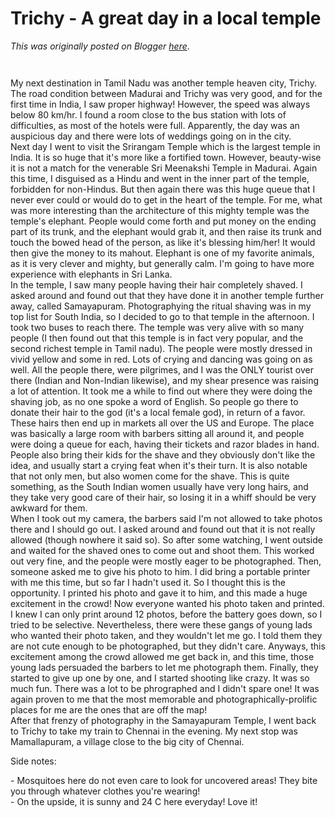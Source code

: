 # Trichy - A great day in a local temple

*This was originally posted on Blogger [here](https://photopensieve.blogspot.com/2012/02/trichy-great-day-in-local-temple.html)*.

<p class="mobile-photo"><a href="https://blogger.googleusercontent.com/img/b/R29vZ2xl/AVvXsEggTY8Mkyf-W2c0joE-DcxJXlOjeo4ufhehNooZkJMWFCbABjzOMlgwns2T78Y2Gn6qDvCTbcElUJlKTmDMxOXri3oobKelBFLl4qwN8OjOntQBTF_m5vsJdy_tK90HnKeg01IsbyaHCvQi/s1600/photo+1-775837.JPG"><img alt="" border="0" id="BLOGGER_PHOTO_ID_5705705467409571634" src="https://blogger.googleusercontent.com/img/b/R29vZ2xl/AVvXsEggTY8Mkyf-W2c0joE-DcxJXlOjeo4ufhehNooZkJMWFCbABjzOMlgwns2T78Y2Gn6qDvCTbcElUJlKTmDMxOXri3oobKelBFLl4qwN8OjOntQBTF_m5vsJdy_tK90HnKeg01IsbyaHCvQi/s320/photo+1-775837.JPG" /></a></p><p class="mobile-photo"><a href="https://blogger.googleusercontent.com/img/b/R29vZ2xl/AVvXsEgMqkO409ur-MZAc6_Q8kboy9HfNBQI73ggB1NBFG9RNzoXdmg-3IHFPMtzaHPkTjvSOc7PkXmYttUeryA7yAKxtf4UfyiwO70x140hwzgep5xE3TTVtv-6Fk1QwgCPZKc8QhsmfOvjgjI5/s1600/photo+2-776677.JPG"><img alt="" border="0" id="BLOGGER_PHOTO_ID_5705705466861723026" src="https://blogger.googleusercontent.com/img/b/R29vZ2xl/AVvXsEgMqkO409ur-MZAc6_Q8kboy9HfNBQI73ggB1NBFG9RNzoXdmg-3IHFPMtzaHPkTjvSOc7PkXmYttUeryA7yAKxtf4UfyiwO70x140hwzgep5xE3TTVtv-6Fk1QwgCPZKc8QhsmfOvjgjI5/s320/photo+2-776677.JPG" /></a></p>My next destination in Tamil Nadu was another temple heaven city, Trichy. The road condition between Madurai and Trichy was very good, and for the first time in India, I saw proper highway! However, the speed was always below 80 km/hr. I found a room close to the bus station with lots of difficulties, as most of the hotels were full. Apparently, the day was an auspicious day and there were lots of weddings going on in the city.<br />Next day I went to visit the Srirangam Temple which is the largest temple in India. It is so huge that it's more like a fortified town. However, beauty-wise it is not a match for the venerable Sri Meenakshi Temple in Madurai. Again this time, I disguised as a Hindu and went in the inner part of the temple, forbidden for non-Hindus. But then again there was this huge queue that I never ever could or would do to get in the heart of the temple. For me, what was more interesting than the architecture of this mighty temple was the temple's elephant. People would come forth and put money on the ending part of its trunk, and the elephant would grab it, and then raise its trunk and touch the bowed head of the person, as like it's blessing him/her! It would then give the money to its mahout. Elephant is one of my favorite animals, as it is very clever and mighty, but generally calm. I'm going to have more experience with elephants in Sri Lanka.<br />In the temple, I saw many people having their hair completely shaved. I asked around and found out that they have done it in another temple further away, called Samayapuram. Photographying the ritual shaving was in my top list for South India, so I decided to go to that temple in the afternoon. I took two buses to reach there. The temple was very alive with so many people (I then found out that this temple is in fact very popular, and the second richest temple in Tamil nadu). The people were mostly dressed in vivid yellow and some in red. Lots of crying and dancing was going on as well. All the people there, were pilgrimes, and I was the ONLY tourist over there (Indian and Non-Indian likewise), and my shear presence was raising a lot of attention. It took me a while to find out where they were doing the shaving job, as no one spoke a word of English. So people go there to donate their hair to the god (it's a local female god), in return of a favor. These hairs then end up in markets all over the US and Europe. The place was basically a large room with barbers sitting all around it, and people were doing a queue for each, having their tickets and razor blades in hand. People also bring their kids for the shave and they obviously don't like the idea, and usually start a crying feat when it's their turn. It is also notable that not only men, but also women come for the shave. This is quite something, as the South Indian women usually have very long hairs, and they take very good care of their hair, so losing it in a whiff should be very awkward for them.<br />When I took out my camera, the barbers said I'm not allowed to take photos there and I should go out. I asked around and found out that it is not really allowed (though nowhere it said so). So after some watching, I went outside and waited for the shaved ones to come out and shoot them. This worked out very fine, and the people were mostly eager to be photographed. Then, someone asked me to give his photo to him. I did bring a portable printer with me this time, but so far I hadn't used it. So I thought this is the opportunity. I printed his photo and gave it to him, and this made a huge excitement in the crowd! Now everyone wanted his photo taken and printed. I knew I can only print around 12 photos, before the battery goes down, so I tried to be selective. Nevertheless, there were these gangs of young lads who wanted their photo taken, and they wouldn't let me go. I told them they are not cute enough to be photographed, but they didn't care. Anyways, this excitement among the crowd allowed me get back in, and this time, those young lads persuaded the barbers to let me photograph them. Finally, they started to give up one by one, and I started shooting like crazy. It was so much fun. There was a lot to be phrographed and I didn't spare one! It was again proven to me that the most memorable and photographically-prolific places for me are the ones that are off the map!<br />After that frenzy of photography in the Samayapuram Temple, I went back to Trichy to take my train to Chennai in the evening. My next stop was Mamallapuram, a village close to the big city of Chennai.<p>Side notes:<p>- Mosquitoes here do not even care to look for uncovered areas! They bite you through whatever clothes you're wearing!<br />- On the upside, it is sunny and 24 C here everyday! Love it!